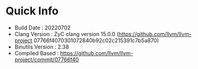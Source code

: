 # Quick Info
* Build Date : 20220702
* Clang Version : ZyC clang version 15.0.0 (https://github.com/llvm/llvm-project 07766f4070301072840b92c02c215391c7b5a870)
* Binutils Version : 2.38
* Compiled Based : https://github.com/llvm/llvm-project/commit/07766f40

